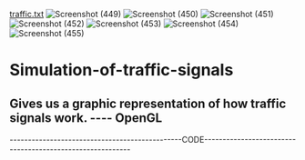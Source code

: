 [traffic.txt](https://github.com/hakeemfaizan98/Simulation-of-traffic-signals/files/6951118/traffic.txt)
![Screenshot (449)](https://user-images.githubusercontent.com/76618748/128638901-29bedc43-1560-43a3-86d0-e4a5074167fc.png)
![Screenshot (450)](https://user-images.githubusercontent.com/76618748/128638902-612e56e3-c273-49c8-8578-f8da57d7e20a.png)
![Screenshot (451)](https://user-images.githubusercontent.com/76618748/128638903-813b89a1-98cb-4c44-a01c-05dbe1cdbfc6.png)
![Screenshot (452)](https://user-images.githubusercontent.com/76618748/128638904-c4534cc2-26b5-4fc5-8c28-0835abae4a32.png)
![Screenshot (453)](https://user-images.githubusercontent.com/76618748/128638905-7f57df44-f622-4093-b383-cde923a321e7.png)
![Screenshot (454)](https://user-images.githubusercontent.com/76618748/128638906-1cbbc5f5-1ca2-4d52-b469-d86af3fca58c.png)
![Screenshot (455)](https://user-images.githubusercontent.com/76618748/128638907-05f63e62-8409-488b-b738-a2800e10a133.png)
# Simulation-of-traffic-signals
Gives us a graphic representation of how traffic signals work.
---- OpenGL
---- 






-----------------------------------------------CODE----------------------------------------------------------
